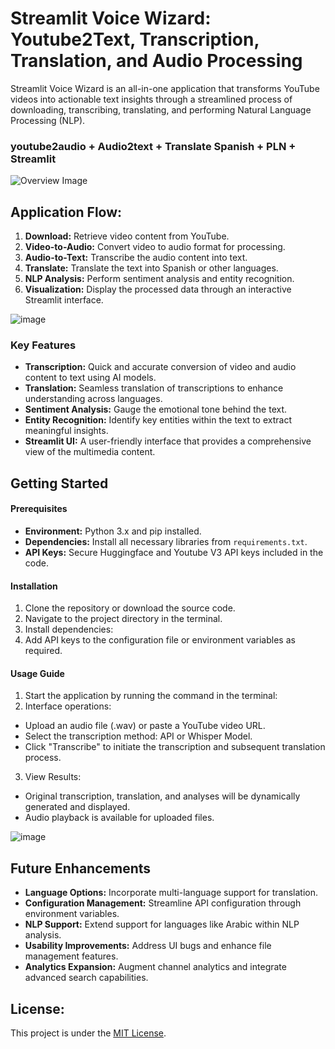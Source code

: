 # Streamlit Voice Wizard: Youtube2Text, Transcription, Translation, and Audio Processing

Streamlit Voice Wizard is an all-in-one application that transforms YouTube videos into actionable text insights through a streamlined process of downloading, transcribing, translating, and performing Natural Language Processing (NLP).
### youtube2audio + Audio2text + Translate Spanish + PLN + Streamlit

![Overview Image](https://github.com/demiurg0/Youtube2Text-Streamlit/assets/165735354/93c850c4-55e1-4bff-aed8-94ea44952054)

## Application Flow:

1. **Download:** Retrieve video content from YouTube.
2. **Video-to-Audio:** Convert video to audio format for processing.
3. **Audio-to-Text:** Transcribe the audio content into text.
4. **Translate:** Translate the text into Spanish or other languages.
5. **NLP Analysis:** Perform sentiment analysis and entity recognition.
6. **Visualization:** Display the processed data through an interactive Streamlit interface.
   
![image](https://github.com/demiurg0/Youtube2Text-Streamlit/assets/165735354/fb570794-0d58-4b5b-a2df-f6f79f6e2fc6)

### Key Features

- **Transcription:** Quick and accurate conversion of video and audio content to text using AI models.
- **Translation:** Seamless translation of transcriptions to enhance understanding across languages.
- **Sentiment Analysis:** Gauge the emotional tone behind the text.
- **Entity Recognition:** Identify key entities within the text to extract meaningful insights.
- **Streamlit UI:** A user-friendly interface that provides a comprehensive view of the multimedia content.

## Getting Started

#### Prerequisites

- **Environment:** Python 3.x and pip installed.
- **Dependencies:** Install all necessary libraries from `requirements.txt`.
- **API Keys:** Secure Huggingface and Youtube V3 API keys included in the code.

#### Installation

1. Clone the repository or download the source code.
2. Navigate to the project directory in the terminal.
3. Install dependencies:
4. Add API keys to the configuration file or environment variables as required.

#### Usage Guide

1. Start the application by running the command in the terminal:
2. Interface operations:
- Upload an audio file (.wav) or paste a YouTube video URL.
- Select the transcription method: API or Whisper Model.
- Click "Transcribe" to initiate the transcription and subsequent translation process.

3. View Results:
- Original transcription, translation, and analyses will be dynamically generated and displayed.
- Audio playback is available for uploaded files.

![image](https://github.com/demiurg0/Youtube2Text-Streamlit-Voice-Wizard/assets/165735354/5afbabc2-2071-45e9-900b-524c55d9bcd7)

## Future Enhancements

- **Language Options:** Incorporate multi-language support for translation.
- **Configuration Management:** Streamline API configuration through environment variables.
- **NLP Support:** Extend support for languages like Arabic within NLP analysis.
- **Usability Improvements:** Address UI bugs and enhance file management features.
- **Analytics Expansion:** Augment channel analytics and integrate advanced search capabilities.


## License:

This project is under the [MIT License](LICENSE).
